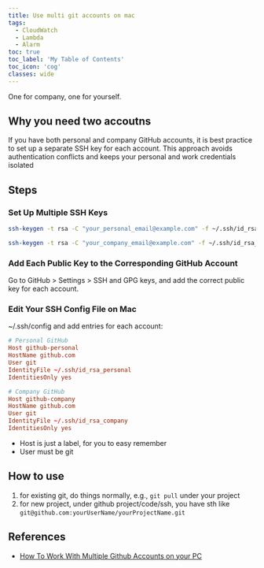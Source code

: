 ```yaml
---
title: Use multi git accounts on mac
tags:
  - CloudWatch
  - Lambda
  - Alarm
toc: true
toc_label: 'My Table of Contents'
toc_icon: 'cog'
classes: wide
---
```


One for company, one for yourself.

## Why you need two accoutns

If you have both personal and company GitHub accounts, it is best practice to set up a separate SSH key for each account. This approach avoids authentication conflicts and keeps your personal and work credentials isolated

## Steps

### Set Up Multiple SSH Keys

```bash
ssh-keygen -t rsa -C "your_personal_email@example.com" -f ~/.ssh/id_rsa_personal

ssh-keygen -t rsa -C "your_company_email@example.com" -f ~/.ssh/id_rsa_company
```

### Add Each Public Key to the Corresponding GitHub Account

Go to GitHub > Settings > SSH and GPG keys, and add the correct public key for each account.

### Edit Your SSH Config File on Mac

~/.ssh/config and add entries for each account:

```conf
# Personal GitHub
Host github-personal
HostName github.com
User git
IdentityFile ~/.ssh/id_rsa_personal
IdentitiesOnly yes

# Company GitHub
Host github-company
HostName github.com
User git
IdentityFile ~/.ssh/id_rsa_company
IdentitiesOnly yes
```
- Host is just a label, for you to easy remember
- User must be git


## How to use

1. for existing git, do things normally, e.g., `git pull` under your project
2. for new project, under github project/code/ssh, you have sth like `git@github.com:yourUserName/yourProjectName.git`


## References

- [How To Work With Multiple Github Accounts on your PC](https://gist.github.com/rahularity/86da20fe3858e6b311de068201d279e3)
